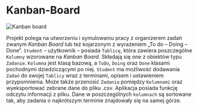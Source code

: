 # Kanban-Board


![Kanban board](https://user-images.githubusercontent.com/80910359/117805121-e3952280-b258-11eb-8fe0-1c9abe886c3a.png)


Projekt polega na utworzeniu i symulowaniu pracy z organizerem zadań zwanym *Kanban Board* lub też kojarzonym z wyrażeniem „To do – Doing – Done”. `Student` – użytkownik – posiada `Tablicę`, która zawiera poszczególne `Kolumny` wzorowane na *Kanban Board*. Składają się one z obiektów typu `Zadanie`. `Kolumna` jest klasą bazową, a `ToDo`, `Doing` oraz `Done` klasami pochodnymi dziedziczącymi po niej. `Student` ma możliwość dodawania `Zadań` do swojej `Tablicy` wraz z terminami, opisem i ustawieniem przypomnienia. Może także przenosić `Zadania` pomiędzy `Kolumnami` oraz wyeksportować zebrane dane do pliku .csv. Aplikacja posiada funkcję odczytu informacji z pliku. Dane w poszczególnych `kolumnach` są sortowane tak, aby zadania o najkrótszym terminie znajdowały się na samej górze.

